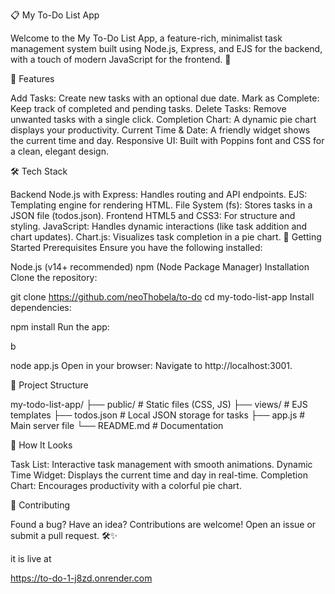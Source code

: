 ﻿
📋 My To-Do List App

Welcome to the My To-Do List App, a feature-rich, minimalist task management system built using Node.js, Express, and EJS for the backend, with a touch of modern JavaScript for the frontend. 🎉

🌟 Features

Add Tasks: Create new tasks with an optional due date.
Mark as Complete: Keep track of completed and pending tasks.
Delete Tasks: Remove unwanted tasks with a single click.
Completion Chart: A dynamic pie chart displays your productivity.
Current Time & Date: A friendly widget shows the current time and day.
Responsive UI: Built with Poppins font and CSS for a clean, elegant design.

🛠️ Tech Stack

Backend
Node.js with Express: Handles routing and API endpoints.
EJS: Templating engine for rendering HTML.
File System (fs): Stores tasks in a JSON file (todos.json).
Frontend
HTML5 and CSS3: For structure and styling.
JavaScript: Handles dynamic interactions (like task addition and chart updates).
Chart.js: Visualizes task completion in a pie chart.
🚀 Getting Started
Prerequisites
Ensure you have the following installed:

Node.js (v14+ recommended)
npm (Node Package Manager)
Installation
Clone the repository:

git clone https://github.com/neoThobela/to-do
cd my-todo-list-app
Install dependencies:



npm install
Run the app:

b

node app.js
Open in your browser: Navigate to http://localhost:3001.

📁 Project Structure


my-todo-list-app/
├── public/                # Static files (CSS, JS)
├── views/                 # EJS templates
├── todos.json             # Local JSON storage for tasks
├── app.js                 # Main server file
└── README.md              # Documentation

🎨 How It Looks

Task List: Interactive task management with smooth animations.
Dynamic Time Widget: Displays the current time and day in real-time.
Completion Chart: Encourages productivity with a colorful pie chart.


🤝 Contributing

Found a bug? Have an idea? Contributions are welcome! Open an issue or submit a pull request. 🛠️✨


it is live at 

https://to-do-1-j8zd.onrender.com

